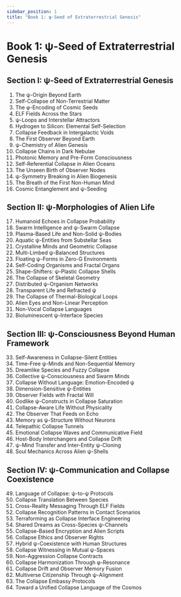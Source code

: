 ```yaml
---
sidebar_position: 1
title: "Book 1: ψ-Seed of Extraterrestrial Genesis"
---
```


# Book 1: ψ-Seed of Extraterrestrial Genesis

## Section I: ψ-Seed of Extraterrestrial Genesis

1. The ψ-Origin Beyond Earth
2. Self-Collapse of Non-Terrestrial Matter
3. The φ-Encoding of Cosmic Seeds
4. ELF Fields Across the Stars
5. ψ-Loops and Interstellar Attractors
6. Hydrogen to Silicon: Elemental Self-Selection
7. Collapse Feedback in Intergalactic Voids
8. The First Observer Beyond Earth
9. ψ-Chemistry of Alien Genesis
10. Collapse Chains in Dark Nebulae
11. Photonic Memory and Pre-Form Consciousness
12. Self-Referential Collapse in Alien Oceans
13. The Unseen Birth of Observer Nodes
14. ψ-Symmetry Breaking in Alien Biogenesis
15. The Breath of the First Non-Human Mind
16. Cosmic Entanglement and ψ-Seeding

## Section II: ψ-Morphologies of Alien Life

17. Humanoid Echoes in Collapse Probability
18. Swarm Intelligence and ψ-Swarm Collapse
19. Plasma-Based Life and Non-Solid ψ-Bodies
20. Aquatic ψ-Entities from Substellar Seas
21. Crystalline Minds and Geometric Collapse
22. Multi-Limbed ψ-Balanced Structures
23. Floating ψ-Forms in Zero-G Environments
24. Self-Coding Organisms and Fractal Organs
25. Shape-Shifters: ψ-Plastic Collapse Shells
26. The Collapse of Skeletal Geometry
27. Distributed ψ-Organism Networks
28. Transparent Life and Refracted ψ
29. The Collapse of Thermal-Biological Loops
30. Alien Eyes and Non-Linear Perception
31. Non-Vocal Collapse Languages
32. Bioluminescent ψ-Interface Species

## Section III: ψ-Consciousness Beyond Human Framework

33. Self-Awareness in Collapse-Silent Entities
34. Time-Free ψ-Minds and Non-Sequential Memory
35. Dreamlike Species and Fuzzy Collapse
36. Collective ψ-Consciousness and Swarm Minds
37. Collapse Without Language: Emotion-Encoded ψ
38. Dimension-Sensitive ψ-Entities
39. Observer Fields with Fractal Will
40. Godlike ψ-Constructs in Collapse Saturation
41. Collapse-Aware Life Without Physicality
42. The Observer That Feeds on Echo
43. Memory as ψ-Structure Without Neurons
44. Telepathic Collapse Tunnels
45. Emotional Collapse Waves and Communicative Field
46. Host-Body Interchangers and Collapse Drift
47. ψ-Mind Transfer and Inter-Entity ψ-Cloning
48. Soul Mechanics Across Alien ψ-Shells

## Section IV: ψ-Communication and Collapse Coexistence

49. Language of Collapse: ψ-to-ψ Protocols
50. Collapse Translation Between Species
51. Cross-Reality Messaging Through ELF Fields
52. Collapse Recognition Patterns in Contact Scenarios
53. Terraforming as Collapse Interface Engineering
54. Shared Dreams as Cross-Species ψ-Channels
55. Collapse-Based Encryption and Alien Scripts
56. Collapse Ethics and Observer Rights
57. Hybrid ψ-Coexistence with Human Structures
58. Collapse Witnessing in Mutual ψ-Spaces
59. Non-Aggression Collapse Contracts
60. Collapse Harmonization Through φ-Resonance
61. Collapse Drift and Observer Memory Fusion
62. Multiverse Citizenship Through ψ-Alignment
63. The Collapse Embassy Protocols
64. Toward a Unified Collapse Language of the Cosmos